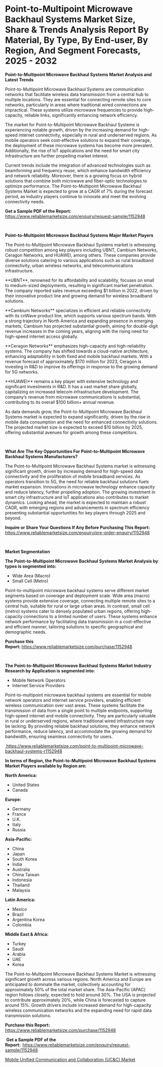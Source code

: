 <p><h1>Point-to-Multipoint Microwave Backhaul Systems Market Size, Share & Trends Analysis Report By Material, By Type, By End-user, By Region, And Segment Forecasts, 2025 - 2032</h1></p><p><strong>Point-to-Multipoint Microwave Backhaul Systems Market Analysis and Latest Trends</strong></p>
<p><p>Point-to-Multipoint Microwave Backhaul Systems are communication networks that facilitate wireless data transmission from a central hub to multiple locations. They are essential for connecting remote sites to core networks, particularly in areas where traditional wired connections are impractical. These systems utilize microwave frequencies to provide high-capacity, reliable links, significantly enhancing network efficiency.</p><p>The market for Point-to-Multipoint Microwave Backhaul Systems is experiencing notable growth, driven by the increasing demand for high-speed internet connectivity, especially in rural and underserved regions. As mobile operators seek cost-effective solutions to expand their coverage, the deployment of these microwave systems has become more prevalent. Additionally, the rise of IoT applications and the need for smart city infrastructure are further propelling market interest.</p><p>Current trends include the integration of advanced technologies such as beamforming and frequency reuse, which enhance bandwidth efficiency and network reliability. Moreover, there is a growing focus on hybrid solutions that combine both microwave and fiber-optic technologies to optimize performance. The Point-to-Multipoint Microwave Backhaul Systems Market is expected to grow at a CAGR of 7% during the forecast period, as industry players continue to innovate and meet the evolving connectivity needs.</p></p>
<p><strong>Get a Sample PDF of the Report:&nbsp;</strong> <a href="https://www.reliablemarketsize.com/enquiry/request-sample/1152948?utm_campaign=2946&utm_medium=2&utm_source=Github&utm_content=ia&utm_term=08042025&utm_id=point-to-multipoint-microwave-backhaul-systems">https://www.reliablemarketsize.com/enquiry/request-sample/1152948</a></p>
<p>&nbsp;</p>
<p><strong>Point-to-Multipoint Microwave Backhaul Systems Major Market Players</strong></p>
<p><p>The Point-to-Multipoint Microwave Backhaul Systems market is witnessing robust competition among key players including UBNT, Cambium Networks, Ceragon Networks, and HUAWEI, among others. These companies provide diverse solutions catering to various applications such as rural broadband connectivity, urban wireless networks, and telecommunications infrastructure.</p><p>**UBNT**, renowned for its affordability and scalability, focuses on small to medium-sized deployments, resulting in significant market penetration. The company reported sales revenue exceeding $1 billion in 2022, driven by their innovative product line and growing demand for wireless broadband solutions.</p><p>**Cambium Networks** specializes in efficient and reliable connectivity with its cnWave product line, which supports various spectrum bands. With a strong trajectory in North America and expanding presence in emerging markets, Cambium has projected substantial growth, aiming for double-digit revenue increases in the coming years, aligning with the rising need for high-speed internet access globally.</p><p>**Ceragon Networks** emphasizes high-capacity and high-reliability systems. The company has shifted towards a cloud-native architecture, enhancing adaptability in both fixed and mobile backhaul markets. With a revenue forecast of approximately $170 million for 2023, Ceragon is investing in R&D to improve its offerings in response to the growing demand for 5G networks.</p><p>**HUAWEI** remains a key player with extensive technology and significant investments in R&D. It has a vast market share globally, capitalizing on increased telecom infrastructure development. The company’s revenue from microwave communications is substantial, contributing to its overall $100 billion+ annual revenue.</p><p>As data demands grow, the Point-to-Multipoint Microwave Backhaul Systems market is expected to expand significantly, driven by the rise in mobile data consumption and the need for enhanced connectivity solutions. The projected market size is expected to exceed $10 billion by 2025, offering substantial avenues for growth among these competitors.</p></p>
<p>&nbsp;</p>
<p><strong>What Are The Key Opportunities For Point-to-Multipoint Microwave Backhaul Systems Manufacturers?</strong></p>
<p><p>The Point-to-Multipoint Microwave Backhaul Systems market is witnessing significant growth, driven by increasing demand for high-speed data connectivity and the proliferation of mobile broadband services. As operators transition to 5G, the need for reliable backhaul solutions fuels market expansion. Innovations in microwave technology enhance capacity and reduce latency, further propelling adoption. The growing investment in smart city infrastructure and IoT applications also contributes to market dynamics. Looking ahead, the market is expected to maintain a robust CAGR, with emerging regions and advancements in spectrum efficiency presenting substantial opportunities for key players through 2025 and beyond.</p></p>
<p><strong>Inquire or Share Your Questions If Any Before Purchasing This Report:</strong> <a href="https://www.reliablemarketsize.com/enquiry/pre-order-enquiry/1152948?utm_campaign=2946&utm_medium=2&utm_source=Github&utm_content=ia&utm_term=08042025&utm_id=point-to-multipoint-microwave-backhaul-systems">https://www.reliablemarketsize.com/enquiry/pre-order-enquiry/1152948</a></p>
<p>&nbsp;</p>
<p><strong>Market Segmentation</strong></p>
<p><strong>The Point-to-Multipoint Microwave Backhaul Systems Market Analysis by types is segmented into:</strong></p>
<p><ul><li>Wide Area (Macro)</li><li>Small Cell (Metro)</li></ul></p>
<p><p>Point-to-multipoint microwave backhaul systems serve different market segments based on coverage and deployment scale. Wide area (macro) systems provide extensive coverage, connecting multiple remote sites to a central hub, suitable for rural or large urban areas. In contrast, small cell (metro) systems cater to densely populated urban regions, offering high-capacity connections to a limited number of users. These systems enhance network performance by facilitating data transmission in a cost-effective and efficient manner, tailoring solutions to specific geographical and demographic needs.</p></p>
<p><strong>Purchase this Report:&nbsp;</strong><a href="https://www.reliablemarketsize.com/purchase/1152948?utm_campaign=2946&utm_medium=2&utm_source=Github&utm_content=ia&utm_term=08042025&utm_id=point-to-multipoint-microwave-backhaul-systems">https://www.reliablemarketsize.com/purchase/1152948</a></p>
<p>&nbsp;</p>
<p><strong>The Point-to-Multipoint Microwave Backhaul Systems Market Industry Research by Application is segmented into:</strong></p>
<p><ul><li>Mobile Network Operators</li><li>Internet Service Providers</li></ul></p>
<p><p>Point-to-multipoint microwave backhaul systems are essential for mobile network operators and internet service providers, enabling efficient wireless communication over vast areas. These systems facilitate the transmission of data from a single point to multiple endpoints, supporting high-speed internet and mobile connectivity. They are particularly valuable in rural or underserved regions, where traditional wired infrastructure may be lacking. By providing reliable backhaul solutions, they enhance network performance, reduce latency, and accommodate the growing demand for bandwidth, ensuring seamless connectivity for users.</p></p>
<p><a href="https://www.reliablemarketsize.com/point-to-multipoint-microwave-backhaul-systems-r1152948?utm_campaign=2946&utm_medium=2&utm_source=Github&utm_content=ia&utm_term=08042025&utm_id=point-to-multipoint-microwave-backhaul-systems">&nbsp;https://www.reliablemarketsize.com/point-to-multipoint-microwave-backhaul-systems-r1152948</a></p>
<p><strong>In terms of Region, the Point-to-Multipoint Microwave Backhaul Systems Market Players available by Region are:</strong></p>
<p>
    <p> <strong> North America: </strong>
        <ul>
            <li>United States</li>
            <li>Canada</li>
        </ul>
        </p> 
    <p> <strong> Europe: </strong>
        <ul>
            <li>Germany</li>
            <li>France</li>
            <li>U.K.</li>
            <li>Italy</li>
            <li>Russia</li>
        </ul>
        </p> 
    <p> <strong> Asia-Pacific: </strong>
        <ul>
            <li>China</li>
            <li>Japan</li>
            <li>South Korea</li>
            <li>India</li>
            <li>Australia</li>
            <li>China Taiwan</li>
            <li>Indonesia</li>
            <li>Thailand</li>
            <li>Malaysia</li>
        </ul>
        </p> 
    <p> <strong> Latin America: </strong>
        <ul>
            <li>Mexico</li>
            <li>Brazil</li>
            <li>Argentina Korea</li>
            <li>Colombia</li>
        </ul>
        </p> 
    <p> <strong> Middle East & Africa: </strong>
        <ul>
            <li>Turkey</li>
            <li>Saudi</li>
            <li>Arabia</li>
            <li>UAE</li>
            <li>Korea</li>
        </ul>
    </p>
    </p>
<p><p>The Point-to-Multipoint Microwave Backhaul Systems Market is witnessing significant growth across various regions. North America and Europe are anticipated to dominate the market, collectively accounting for approximately 50% of the total market share. The Asia-Pacific (APAC) region follows closely, expected to hold around 30%. The USA is projected to contribute approximately 20%, while China is forecasted to capture around 15%. Growth drivers include increased demand for high-capacity wireless communication networks and the expanding need for rapid data transmission solutions.</p></p>
<p><strong>Purchase this Report: </strong><a href="https://www.reliablemarketsize.com/purchase/1152948?utm_campaign=2946&utm_medium=2&utm_source=Github&utm_content=ia&utm_term=08042025&utm_id=point-to-multipoint-microwave-backhaul-systems">https://www.reliablemarketsize.com/purchase/1152948</a></p>
<p>&nbsp;<strong>Get a Sample PDF of the Report:&nbsp;&nbsp;</strong><a href="https://www.reliablemarketsize.com/enquiry/request-sample/1152948?utm_campaign=2946&utm_medium=2&utm_source=Github&utm_content=ia&utm_term=08042025&utm_id=point-to-multipoint-microwave-backhaul-systems">https://www.reliablemarketsize.com/enquiry/request-sample/1152948</a></p>
<p><strong></strong></p>
<p><p><a href="https://github.com/saroarmaicky/Market-Research-Report-List-1/blob/main/mobile-unified-communication-and-collaboration-ucc-market.md?utm_campaign=2946&utm_medium=2&utm_source=Github&utm_content=ia&utm_term=08042025&utm_id=point-to-multipoint-microwave-backhaul-systems">Mobile Unified Communication and Collaboration (UC&C) Market</a></p></p>